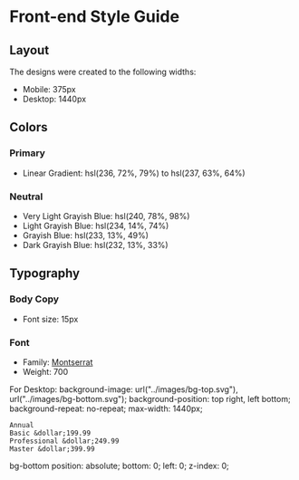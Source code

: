 # Front-end Style Guide

## Layout

The designs were created to the following widths:

- Mobile: 375px
- Desktop: 1440px

## Colors

### Primary

- Linear Gradient: hsl(236, 72%, 79%) to hsl(237, 63%, 64%)

### Neutral

- Very Light Grayish Blue: hsl(240, 78%, 98%)
- Light Grayish Blue: hsl(234, 14%, 74%)
- Grayish Blue: hsl(233, 13%, 49%)
- Dark Grayish Blue: hsl(232, 13%, 33%)

## Typography

### Body Copy

- Font size: 15px

### Font

- Family: [Montserrat](https://fonts.google.com/specimen/Montserrat)
- Weight: 700


For Desktop: 
background-image: url("../images/bg-top.svg"), url("../images/bg-bottom.svg");
    background-position: top right, left bottom;
    background-repeat: no-repeat;
    max-width: 1440px;


    Annual
    Basic &dollar;199.99
    Professional &dollar;249.99
    Master &dollar;399.99

bg-bottom
    position: absolute;
    bottom: 0;
    left: 0;
    z-index: 0;